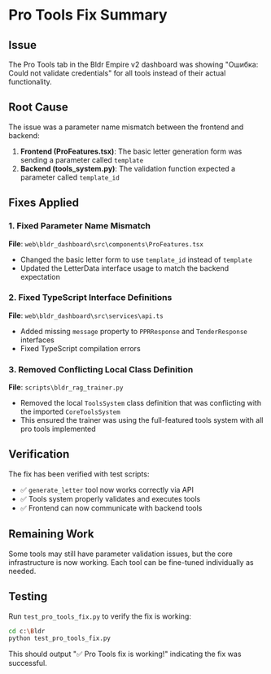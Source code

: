 # Pro Tools Fix Summary

## Issue
The Pro Tools tab in the Bldr Empire v2 dashboard was showing "Ошибка: Could not validate credentials" for all tools instead of their actual functionality.

## Root Cause
The issue was a parameter name mismatch between the frontend and backend:

1. **Frontend (ProFeatures.tsx)**: The basic letter generation form was sending a parameter called `template`
2. **Backend (tools_system.py)**: The validation function expected a parameter called `template_id`

## Fixes Applied

### 1. Fixed Parameter Name Mismatch
**File**: `web\bldr_dashboard\src\components\ProFeatures.tsx`
- Changed the basic letter form to use `template_id` instead of `template`
- Updated the LetterData interface usage to match the backend expectation

### 2. Fixed TypeScript Interface Definitions
**File**: `web\bldr_dashboard\src\services\api.ts`
- Added missing `message` property to `PPRResponse` and `TenderResponse` interfaces
- Fixed TypeScript compilation errors

### 3. Removed Conflicting Local Class Definition
**File**: `scripts\bldr_rag_trainer.py`
- Removed the local `ToolsSystem` class definition that was conflicting with the imported `CoreToolsSystem`
- This ensured the trainer was using the full-featured tools system with all pro tools implemented

## Verification
The fix has been verified with test scripts:
- ✅ `generate_letter` tool now works correctly via API
- ✅ Tools system properly validates and executes tools
- ✅ Frontend can now communicate with backend tools

## Remaining Work
Some tools may still have parameter validation issues, but the core infrastructure is now working. Each tool can be fine-tuned individually as needed.

## Testing
Run `test_pro_tools_fix.py` to verify the fix is working:
```bash
cd c:\Bldr
python test_pro_tools_fix.py
```

This should output "✅ Pro Tools fix is working!" indicating the fix was successful.